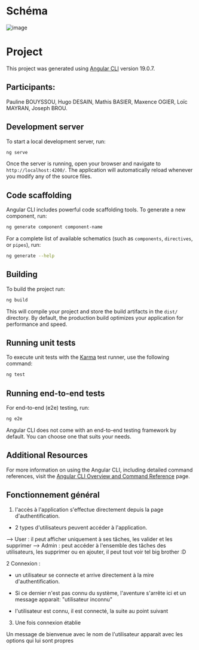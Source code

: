 # Schéma
![image](https://github.com/user-attachments/assets/b6aec0b4-f393-4f99-ba41-e034d8ebc2a1)

# Project

This project was generated using [Angular CLI](https://github.com/angular/angular-cli) version 19.0.7.

## Participants:

Pauline BOUYSSOU, Hugo DESAIN, Mathis BASIER, Maxence OGIER, Loïc MAYRAN, Joseph BROU.

## Development server

To start a local development server, run:

```bash
ng serve
```

Once the server is running, open your browser and navigate to `http://localhost:4200/`. The application will automatically reload whenever you modify any of the source files.

## Code scaffolding

Angular CLI includes powerful code scaffolding tools. To generate a new component, run:

```bash
ng generate component component-name
```

For a complete list of available schematics (such as `components`, `directives`, or `pipes`), run:

```bash
ng generate --help
```

## Building

To build the project run:

```bash
ng build
```

This will compile your project and store the build artifacts in the `dist/` directory. By default, the production build optimizes your application for performance and speed.

## Running unit tests

To execute unit tests with the [Karma](https://karma-runner.github.io) test runner, use the following command:

```bash
ng test
```

## Running end-to-end tests

For end-to-end (e2e) testing, run:

```bash
ng e2e
```

Angular CLI does not come with an end-to-end testing framework by default. You can choose one that suits your needs.

## Additional Resources

For more information on using the Angular CLI, including detailed command references, visit the [Angular CLI Overview and Command Reference](https://angular.dev/tools/cli) page.

## Fonctionnement général
 
1. l'accès à l'application s'effectue directement depuis la page d'authentification.
 
- 2 types d'utilisateurs peuvent accéder à l'application.
 
--> User : il peut afficher uniquement à ses tâches, les valider et les supprimer
--> Admin : peut accéder à l'ensemble des tâches des utilisateurs, les supprimer ou en ajouter, il peut tout voir  tel big brother :D
 
2 Connexion :
 
- un utilisateur se connecte et arrive directement à la mire d'authentification.
 
- Si ce dernier n'est pas connu du système, l'aventure s'arrête ici et un message apparait:
"utilisateur inconnu"
 
- l'utilisateur est connu, il est connecté, la suite au point suivant
 
 
3. Une fois connexion établie
 
Un message de bienvenue avec le nom  de l'utilisateur apparait avec les options qui lui sont propres


